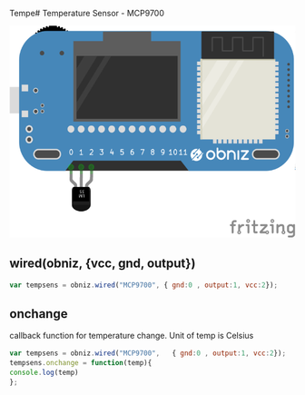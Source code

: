 Tempe# Temperature Sensor - MCP9700





![photo of AnalogTempratureSensor](./wired.png)




## wired(obniz, {vcc, gnd, output})
```javascript
var tempsens = obniz.wired("MCP9700", { gnd:0 , output:1, vcc:2});
```

## onchange
callback function for temperature change.
Unit of temp is Celsius

```javascript
var tempsens = obniz.wired("MCP9700",   { gnd:0 , output:1, vcc:2});
tempsens.onchange = function(temp){
console.log(temp)
};
```
 

